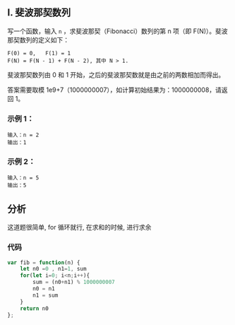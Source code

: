 ## I. 斐波那契数列
写一个函数，输入 `n` ，求斐波那契（Fibonacci）数列的第 n 项（即 F(N)）。斐波那契数列的定义如下：

```
F(0) = 0,   F(1) = 1
F(N) = F(N - 1) + F(N - 2), 其中 N > 1.
```

斐波那契数列由 0 和 1 开始，之后的斐波那契数就是由之前的两数相加而得出。

答案需要取模 1e9+7（1000000007），如计算初始结果为：1000000008，请返回 1。

### 示例 1：
```
输入：n = 2
输出：1
```
### 示例 2：
```
输入：n = 5
输出：5
```
## 分析
这道题很简单, for 循环就行, 在求和的时候, 进行求余

### 代码
```js
var fib = function(n) {
    let n0 =0 , n1=1, sum
    for(let i=0; i<n;i++){
        sum = (n0+n1) % 1000000007
        n0 = n1
        n1 = sum
    }
    return n0
};
```